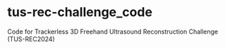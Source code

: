 # tus-rec-challenge_code

Code for Trackerless 3D Freehand Ultrasound Reconstruction Challenge (TUS-REC2024)
